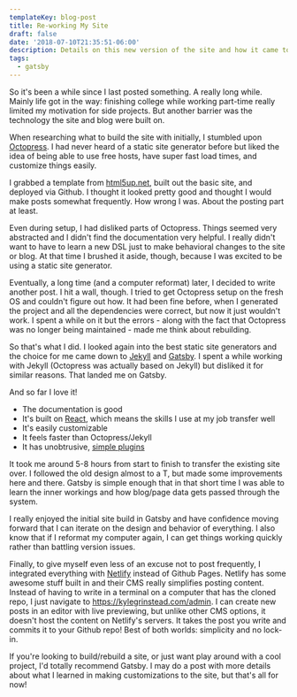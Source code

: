 ```yaml
---
templateKey: blog-post
title: Re-working My Site
draft: false
date: '2018-07-10T21:35:51-06:00'
description: Details on this new version of the site and how it came to be.
tags:
  - gatsby
---
```

So it's been a while since I last posted something. A really long while. Mainly life got in the way: finishing college while working part-time really limited my motivation for side projects. But another barrier was the technology the site and blog were built on.

When researching what to build the site with initially, I stumbled upon [Octopress](https://github.com/octopress/octopress). I had never heard of a static site generator before but liked the idea of being able to use free hosts, have super fast load times, and customize things easily.

I grabbed a template from [html5up.net](https://html5up.net/), built out the basic site, and deployed via Github. I thought it looked pretty good and thought I would make posts somewhat frequently. How wrong I was. About the posting part at least.

Even during setup, I had disliked parts of Octopress. Things seemed very abstracted and I didn't find the documentation very helpful. I really didn't want to have to learn a new DSL just to make behavioral changes to the site or blog. At that time I brushed it aside, though, because I was excited to be using a static site generator.

Eventually, a long time (and a computer reformat) later, I decided to write another post. I hit a wall, though. I tried to get Octopress setup on the fresh OS and couldn't figure out how. It had been fine before, when I generated the project and all the dependencies were correct, but now it just wouldn't work. I spent a while on it but the errors - along with the fact that Octopress was no longer being maintained - made me think about rebuilding.

So that's what I did. I looked again into the best static site generators and the choice for me came down to [Jekyll](https://jekyllrb.com/) and [Gatsby](https://www.gatsbyjs.org/). I spent a while working with Jekyll (Octopress was actually based on Jekyll) but disliked it for similar reasons. That landed me on Gatsby. 

And so far I love it!

* The documentation is good
* It's built on [React](https://reactjs.org/), which means the skills I use at my job transfer well
* It's easily customizable
* It feels faster than Octopress/Jekyll
* It has unobtrusive, [simple plugins](https://www.gatsbyjs.org/plugins/)

It took me around 5-8 hours from start to finish to transfer the existing site over. I followed the old design almost to a T, but made some improvements here and there. Gatsby is simple enough that in that short time I was able to learn the inner workings and how blog/page data gets passed through the system.

I really enjoyed the initial site build in Gatsby and have confidence moving forward that I can iterate on the design and behavior of everything. I also know that if I reformat my computer again, I can get things working quickly rather than battling version issues.

Finally, to give myself even less of an excuse not to post frequently, I integrated everything with [Netlify](https://www.netlifycms.org/) instead of Github Pages. Netlify has some awesome stuff built in and their CMS really simplifies posting content. Instead of having to write in a terminal on a computer that has the cloned repo, I just navigate to <https://kylegrinstead.com/admin>. I can create new posts in an editor with live previewing, but unlike other CMS options, it doesn't host the content on Netlify's servers. It takes the post you write and commits it to your Github repo! Best of both worlds: simplicity and no lock-in.

If you're looking to build/rebuild a site, or just want play around with a cool project, I'd totally recommend Gatsby. I may do a post with more details about what I learned in making customizations to the site, but that's all for now!
